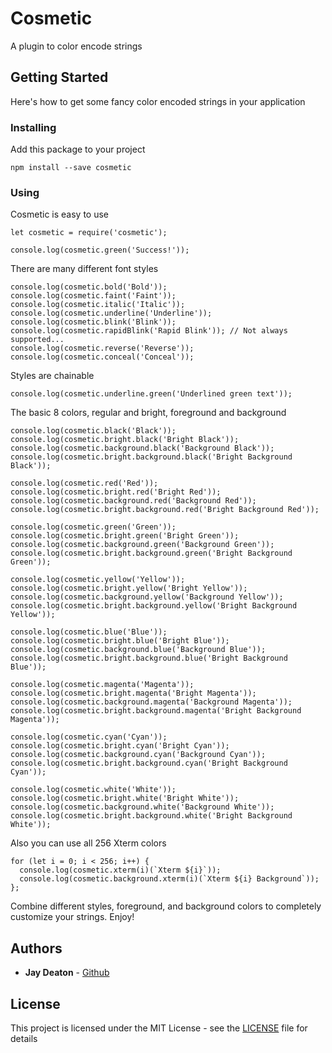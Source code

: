 # Cosmetic

A plugin to color encode strings

## Getting Started

Here's how to get some fancy color encoded strings in your application

### Installing

Add this package to your project

```
npm install --save cosmetic
```

### Using

Cosmetic is easy to use

```
let cosmetic = require('cosmetic');

console.log(cosmetic.green('Success!'));
```

There are many different font styles

```
console.log(cosmetic.bold('Bold'));
console.log(cosmetic.faint('Faint'));
console.log(cosmetic.italic('Italic'));
console.log(cosmetic.underline('Underline'));
console.log(cosmetic.blink('Blink'));
console.log(cosmetic.rapidBlink('Rapid Blink')); // Not always supported...
console.log(cosmetic.reverse('Reverse'));
console.log(cosmetic.conceal('Conceal'));
```

Styles are chainable

```
console.log(cosmetic.underline.green('Underlined green text'));
```

The basic 8 colors, regular and bright, foreground and background

```
console.log(cosmetic.black('Black'));
console.log(cosmetic.bright.black('Bright Black'));
console.log(cosmetic.background.black('Background Black'));
console.log(cosmetic.bright.background.black('Bright Background Black'));

console.log(cosmetic.red('Red'));
console.log(cosmetic.bright.red('Bright Red'));
console.log(cosmetic.background.red('Background Red'));
console.log(cosmetic.bright.background.red('Bright Background Red'));

console.log(cosmetic.green('Green'));
console.log(cosmetic.bright.green('Bright Green'));
console.log(cosmetic.background.green('Background Green'));
console.log(cosmetic.bright.background.green('Bright Background Green'));

console.log(cosmetic.yellow('Yellow'));
console.log(cosmetic.bright.yellow('Bright Yellow'));
console.log(cosmetic.background.yellow('Background Yellow'));
console.log(cosmetic.bright.background.yellow('Bright Background Yellow'));

console.log(cosmetic.blue('Blue'));
console.log(cosmetic.bright.blue('Bright Blue'));
console.log(cosmetic.background.blue('Background Blue'));
console.log(cosmetic.bright.background.blue('Bright Background Blue'));

console.log(cosmetic.magenta('Magenta'));
console.log(cosmetic.bright.magenta('Bright Magenta'));
console.log(cosmetic.background.magenta('Background Magenta'));
console.log(cosmetic.bright.background.magenta('Bright Background Magenta'));

console.log(cosmetic.cyan('Cyan'));
console.log(cosmetic.bright.cyan('Bright Cyan'));
console.log(cosmetic.background.cyan('Background Cyan'));
console.log(cosmetic.bright.background.cyan('Bright Background Cyan'));

console.log(cosmetic.white('White'));
console.log(cosmetic.bright.white('Bright White'));
console.log(cosmetic.background.white('Background White'));
console.log(cosmetic.bright.background.white('Bright Background White'));
```

Also you can use all 256 Xterm colors

```
for (let i = 0; i < 256; i++) {
  console.log(cosmetic.xterm(i)(`Xterm ${i}`));
  console.log(cosmetic.background.xterm(i)(`Xterm ${i} Background`));
};
```

Combine different styles, foreground, and background colors to completely customize your strings.  Enjoy!

## Authors

* **Jay Deaton** - [Github](https://github.com/jayrdeaton)

## License

This project is licensed under the MIT License - see the [LICENSE](LICENSE) file for details
